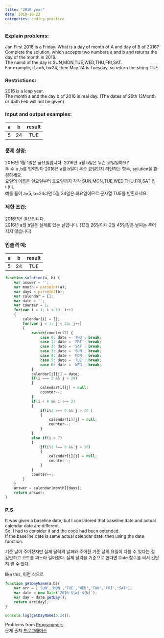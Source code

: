 ```yaml
---
title: "2016 year"
date: 2018-10-23
categories: coding-practice
---
```

### Explain problems: 
Jan First 2016 is a Friday. What is a day of month of A and day of B of 2016?<br>
Complete the solution, which accepts two numbers a and b and returns the day of the month in 2016.<br>
The namd of the day is SUN,MON,TUE,WED,THU,FRI,SAT.<br>
For example, if a=5, b=24, then May 24 is Tuesday, so return the string TUE.<br>

### Restrictions: 
2016 is a leap year.<br>
The month a and the day b of 2016 is real day. (The dates of 26th 13Month or 45th Feb will not be given)<br>

### Input and output examples: 
|  a |  b  |result|
|:---:|:---:|:---:|
|  5 |  24 |  TUE |

### 문제 설명:
2016년 1월 1일은 금요일입니다. 2016년 a월 b일은 무슨 요일일까요? <br>
두 수 a ,b를 입력받아 2016년 a월 b일이 무슨 요일인지 리턴하는 함수, solution을 완성하세요. <br>
요일의 이름은 일요일부터 토요일까지 각각 SUN,MON,TUE,WED,THU,FRI,SAT 입니다. <br>
예를 들어 a=5, b=24라면 5월 24일은 화요일이므로 문자열 TUE를 반환하세요. <br>

### 제한 조건:
2016년은 윤년입니다. <br>
2016년 a월 b일은 실제로 있는 날입니다. (13월 26일이나 2월 45일같은 날짜는 주어지지 않습니다) <br>

### 입출력 예:
|  a |  b  |result|
|:---:|:---:|:---:|
|  5 |  24 |  TUE |

```javascript
function solution(a, b) {
    var answer = '';
    var month = parseInt(a);
    var days = parseInt(b);
    var calendar = [];
    var date = '';
    var counter = 1;
    for(var i = 1; i < 13; i++)
    {
        calendar[i] = [];
        for(var j = 1; j < 32; j++)
        {
            switch(counter%7) {
                case 0: date = 'THU'; break;
                case 1: date = 'FRI'; break;
                case 2: date = 'SAT'; break;
                case 3: date = 'SUN'; break;
                case 4: date = 'MON'; break;
                case 5: date = 'TUE'; break;
                case 6: date = 'WED'; break;
            }
            calendar[i][j] = date;
            if(i === 2 && j > 29)
            {
                calendar[i][j] = null;
                counter--;
            }
            if(i < 8 && i !== 2)
            {
                if(i%2 === 0 && j > 30 )
                {
                    calendar[i][j] = null;
                    counter--;
                }    
            }
            else if(i > 7)
            {
                if(i%2 !== 0 && j > 30)
                {
                    calendar[i][j] = null;
                    counter--;
                }
            }
            counter++;
        }
    }
    answer = calendar[month][days];
    return answer;
}
```
### P.S:
It was given a baseline date, but I considered that baseline date and actual calendar date are different. <br>
So, I had to consider it and the code had been extended. <br>
If the baseline date is same actual calendar date, then using the date function. <br>


기준 날이 주어졌지만 실제 달력의 날짜와 주어진 기준 날의 요일이 다를 수 있다는 걸 감안하고 코드를 짜느라 길어졌다.
실제 달력을 기준으로 한다면 Date 함수를 써서 간단히 짤 수 있다. 

like this,
이런 식으로


```javascript
function getDayName(a,b){
    var arr = ['SUN','MON','TUE','WED','THU','FRI','SAT'];
    var date = new Date(`2016-${a}-${b}`);
    var day = date.getDay();
    return arr[day];
}

console.log(getDayName(5,24));
```

Problems from [Programmers](https://programmers.co.kr/) <br>
문제 출처 [프로그래머스](https://programmers.co.kr/)
